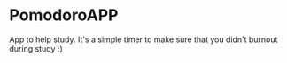 # PomodoroAPP
App to help study. It's a simple timer to make sure that you didn't burnout during study :) 
